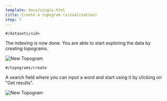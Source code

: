 ```yaml
---
template: docs/single.html
title: Create a topogram (visualization)
step: 7
---
```


```#/datasets/<id>```

The indexing is now done. You are able to start exploring the data by creating topograms.

![New Topogram ](/uploads/topogram_create.png)


```#/topograms/create```

A search field where you can input a word and start using it by clicking on "Get results".

![New Topogram ](/uploads/topogram_search.png)
